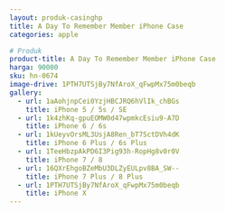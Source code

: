 ```yaml
---
layout: produk-casinghp
title: A Day To Remember Member iPhone Case
categories: apple

# Produk
product-title: A Day To Remember Member iPhone Case
harga: 90000
sku: hn-0674
image-drive: 1PTH7UTSjBy7NfAroX_qFwpMx75m0beqb
gallery:
  - url: 1aAohjnpCei0YzjHBCJRQ6hVlIk_chBGs
    title: iPhone 5 / 5s / SE
  - url: 1k4zhKq-gpuEOMW0d47wpmkcEsiu9-A7D
    title: iPhone 6 / 6s
  - url: 1kUeyvOrsML3UsjA8Ren_bT7SctDVh4dK
    title: iPhone 6 Plus / 6s Plus
  - url: 1TeeHbzpAkPD6I3Pig93h-RopHg8v0r0V
    title: iPhone 7 / 8
  - url: 16QXrEhgoBZeMbU3DLZyEULpv8BA_SW--
    title: iPhone 7 Plus / 8 Plus
  - url: 1PTH7UTSjBy7NfAroX_qFwpMx75m0beqb
    title: iPhone X
---
```

